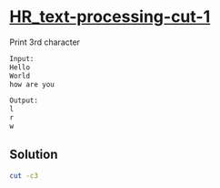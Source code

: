 # [HR_text-processing-cut-1](https://www.hackerrank.com/challenges/text-processing-cut-1)

Print 3rd character

```txt
Input:
Hello
World
how are you

Output:
l
r
w
```

## Solution

```sh
cut -c3
```

